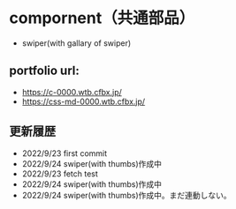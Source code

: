 # compornent（共通部品）

- swiper(with gallary of swiper)

## portfolio url:

- https://c-0000.wtb.cfbx.jp/
- https://css-md-0000.wtb.cfbx.jp/

## 更新履歴

- 2022/9/23 first commit
- 2022/9/24 swiper(with thumbs)作成中
- 2022/9/23 fetch test
- 2022/9/24 swiper(with thumbs)作成中
- 2022/9/24 swiper(with thumbs)作成中。まだ連動しない。
